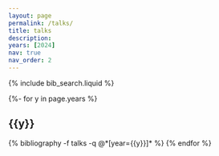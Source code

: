 ```yaml
---
layout: page
permalink: /talks/
title: talks
description:
years: [2024]
nav: true
nav_order: 2
---
```


<!-- _pages/talks.md -->

<!-- Bibsearch Feature -->

{% include bib_search.liquid %}

<div class="publications">

{%- for y in page.years %}

  <h2 class="year">{{y}}</h2>
  {% bibliography -f talks -q @*[year={{y}}]* %}
{% endfor %}

</div>
